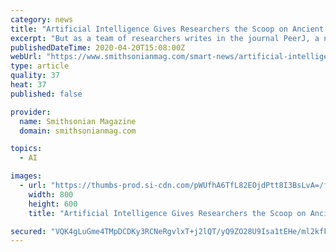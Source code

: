 ```yaml
---
category: news
title: "Artificial Intelligence Gives Researchers the Scoop on Ancient Poop"
excerpt: "But as a team of researchers writes in the journal PeerJ, a newly developed artificial intelligence system may end these troubles once and for all. Called corpoID—an homage to c"
publishedDateTime: 2020-04-20T15:08:00Z
webUrl: "https://www.smithsonianmag.com/smart-news/artificial-intelligence-gives-researchers-scoop-ancient-feces-180974700/"
type: article
quality: 37
heat: 37
published: false

provider:
  name: Smithsonian Magazine
  domain: smithsonianmag.com

topics:
  - AI

images:
  - url: "https://thumbs-prod.si-cdn.com/pWUfhA6TfL82EOjdPtt8I3BsLvA=/fit-in/1600x0/https://public-media.si-cdn.com/filer/01/60/0160f3d5-89f9-4f5c-a3fd-a9600980ce65/fig-1-full.png"
    width: 800
    height: 600
    title: "Artificial Intelligence Gives Researchers the Scoop on Ancient Poop"

secured: "VQK4gLuGme4TMpDCDKy3RCNeRgvlxT+j2lQT/yQ9ZO28U9Isa1tEHe/ml2kfk9aV50XOGbx6KLSvsj/zfvoobq2sGr2WpS89PFQdcQl8AmQ+2bVjhgaZj5YAPDLn7qNiHgM6y3UjbNVxPjzfxL5L5doJ0JugHtOpA2hoVIp2BwY+GjHhy3ASqj1sXZOngKbOGKBSYgGWRJnQWf3Psk/wcwTrCYECB6om6ySxhBdbN9fTC5FeMvSmdZYwVc54nKBzk87NEFmp6YvpVzJpqj5w4TDEw/q5u/kAC0dHO0yL5UrRRgnDQi+wSDm+0yeE3oeH;kJx02GdpV9TFI6d41P89qA=="
---
```


